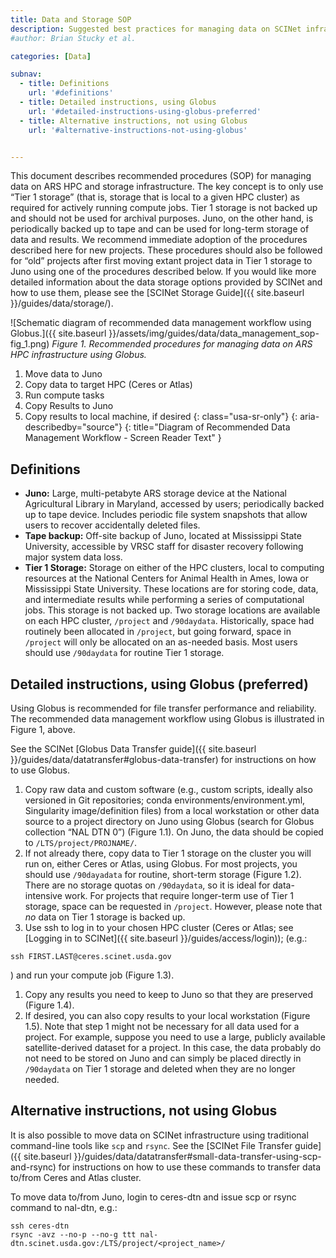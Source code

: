 ```yaml
---
title: Data and Storage SOP
description: Suggested best practices for managing data on SCINet infrastructure
#author: Brian Stucky et al.

categories: [Data]

subnav:
  - title: Definitions
    url: '#definitions'
  - title: Detailed instructions, using Globus
    url: '#detailed-instructions-using-globus-preferred'
  - title: Alternative instructions, not using Globus
    url: '#alternative-instructions-not-using-globus'


---
```


This document describes recommended procedures (SOP) for managing data on ARS HPC and storage infrastructure.<!--excerpt--> The key concept is to only use “Tier 1 storage” (that is, storage that is local to a given HPC cluster) as required for actively running compute jobs. Tier 1 storage is not backed up and should not be used for archival purposes. Juno, on the other hand, is periodically backed up to tape and can be used for long-term storage of data and results.  We recommend immediate adoption of the procedures described here for new projects. These procedures should also be followed for “old” projects after first moving extant project data in Tier 1 storage to Juno using one of the procedures described below.  If you would like more detailed information about the data storage options provided by SCINet and how to use them, please see the [SCINet Storage Guide]({{ site.baseurl }}/guides/data/storage/).


![Schematic diagram of recommended data management workflow using Globus.]({{ site.baseurl }}/assets/img/guides/data/data_management_sop-fig_1.png)
*Figure 1. Recommended procedures for managing data on ARS HPC infrastructure using Globus.*

1. Move data to Juno
1. Copy data to target HPC (Ceres or Atlas)
1. Run compute tasks
1. Copy Results to Juno
1. Copy results to local machine, if desired
{: class="usa-sr-only"}
{: aria-describedby="source"}
{: title="Diagram of Recommended Data Management Workflow - Screen Reader Text" }  

## Definitions
* **Juno:** Large, multi-petabyte ARS storage device at the National Agricultural Library in Maryland, accessed by users; periodically backed up to tape device.  Includes periodic file system snapshots that allow users to recover accidentally deleted files.
* **Tape backup:** Off-site backup of Juno, located at Mississippi State University, accessible by VRSC staff for disaster recovery following major system data loss.
* **Tier 1 Storage:** Storage on either of the HPC clusters, local to computing resources at the National Centers for Animal Health in Ames, Iowa or Mississippi State University. These locations are for storing code, data, and intermediate results while performing a series of computational jobs. This storage is not backed up. Two storage locations are available on each HPC cluster, `/project` and `/90daydata`. Historically, space had routinely been allocated in `/project`, but going forward, space in `/project` will only be allocated on an as-needed basis. Most users should use `/90daydata` for routine Tier 1 storage.


## Detailed instructions, using Globus (preferred)

Using Globus is recommended for file transfer performance and reliability. The recommended data management workflow using Globus is illustrated in Figure 1, above.

See the SCINet [Globus Data Transfer guide]({{ site.baseurl }}/guides/data/datatransfer#globus-data-transfer) for instructions on how to use Globus.

1. Copy raw data and custom software (e.g., custom scripts, ideally also versioned in Git repositories; conda environments/environment.yml, Singularity image/definition files) from a local workstation or other data source to a project directory on Juno using Globus (search for Globus collection “NAL DTN 0”) (Figure 1.1).  On Juno, the data should be copied to `/LTS/project/PROJNAME/`.
1. If not already there, copy data to Tier 1 storage on the cluster you will run on, either Ceres or Atlas, using Globus.  For most projects, you should use `/90dayadata` for routine, short-term storage (Figure 1.2).  There are no storage quotas on `/90daydata`, so it is ideal for data-intensive work.  For projects that require longer-term use of Tier 1 storage, space can be requested in `/project`.  However, please note that _no_ data on Tier 1 storage is backed up.
1. Use ssh to log in to your chosen HPC cluster (Ceres or Atlas; see [Logging in to SCINet]({{ site.baseurl }}/guides/access/login)); (e.g.:
```
ssh FIRST.LAST@ceres.scinet.usda.gov
```
) and run your compute job (Figure 1.3).
1. Copy any results you need to keep to Juno so that they are preserved (Figure 1.4).
1. If desired, you can also copy results to your local workstation (Figure 1.5). 
Note that step 1 might not be necessary for all data used for a project. For example, suppose you need to use a large, publicly available satellite-derived dataset for a project. In this case, the data probably do not need to be stored on Juno and can simply be placed directly in `/90daydata` on Tier 1 storage and deleted when they are no longer needed.


## Alternative instructions, not using Globus

It is also possible to move data on SCINet infrastructure using traditional command-line tools like `scp` and `rsync`.  See the [SCINet File Transfer guide]({{ site.baseurl }}/guides/data/datatransfer#small-data-transfer-using-scp-and-rsync) for instructions on how to use these commands to transfer data to/from Ceres and Atlas cluster. 

To move data to/from Juno, login to ceres-dtn and issue scp or rsync command to nal-dtn, e.g.:

```
ssh ceres-dtn
rsync -avz --no-p --no-g ttt nal-dtn.scinet.usda.gov:/LTS/project/<project_name>/
```

